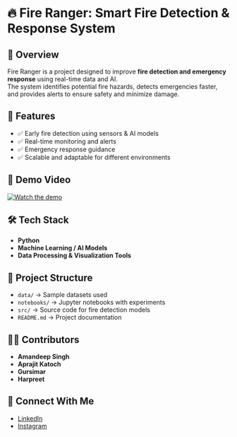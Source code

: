 # 🔥 Fire Ranger: Smart Fire Detection & Response System  

## 📌 Overview  
Fire Ranger is a project designed to improve **fire detection and emergency response** using real-time data and AI.  
The system identifies potential fire hazards, detects emergencies faster, and provides alerts to ensure safety and minimize damage.  

## 🚀 Features  
- ✅ Early fire detection using sensors & AI models  
- ✅ Real-time monitoring and alerts  
- ✅ Emergency response guidance  
- ✅ Scalable and adaptable for different environments  

## 🎥 Demo Video  
[![Watch the demo](https://img.youtube.com/vi/Sj__Mqav5lg/0.jpg)](https://youtu.be/Sj__Mqav5lg)  

## 🛠️ Tech Stack  
- **Python**  
- **Machine Learning / AI Models**  
- **Data Processing & Visualization Tools**  

## 📂 Project Structure  
- `data/` → Sample datasets used  
- `notebooks/` → Jupyter notebooks with experiments  
- `src/` → Source code for fire detection models  
- `README.md` → Project documentation  

## 👨‍💻 Contributors  
- **Amandeep Singh**  
- **Aprajit Katoch**
- **Gursimar**
- **Harpreet**  

## 🔗 Connect With Me   
- [LinkedIn](https://linkedin.com/in/0yeaman)  
- [Instagram](https://instagram.com/0yeaman_)  
